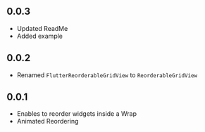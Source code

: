 ## 0.0.3
* Updated ReadMe
* Added example

## 0.0.2
* Renamed `FlutterReorderableGridView` to `ReorderableGridView`

## 0.0.1

* Enables to reorder widgets inside a Wrap
* Animated Reordering

